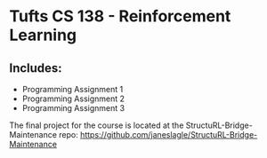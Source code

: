 # Tufts CS 138 - Reinforcement Learning

## Includes:
- Programming Assignment 1
- Programming Assignment 2
- Programming Assignment 3

The final project for the course is located at the StructuRL-Bridge-Maintenance repo: https://github.com/janeslagle/StructuRL-Bridge-Maintenance

